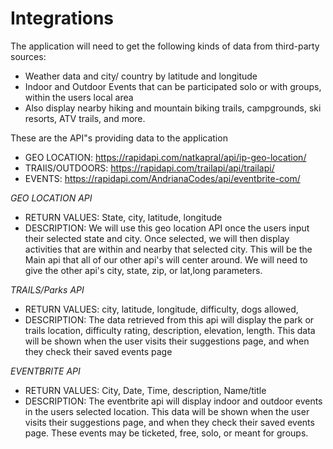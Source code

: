 # Integrations

The application will need to get the following kinds of
data from third-party sources:

* Weather data and city/ country by latitude and longitude
* Indoor and Outdoor Events that can be participated solo or with groups, within the users local area
* Also display nearby hiking and mountain biking trails, campgrounds, ski resorts, ATV trails, and more.



These are the API"s providing data to the application 
- GEO LOCATION: https://rapidapi.com/natkapral/api/ip-geo-location/
- TRAIlS/OUTDOORS: https://rapidapi.com/trailapi/api/trailapi/
- EVENTS: https://rapidapi.com/AndrianaCodes/api/eventbrite-com/


*GEO LOCATION API*
- RETURN VALUES: State, city, latitude, longitude 
- DESCRIPTION: We will use this geo location API once the users input their selected state and city. Once selected, we will then display activities that are within and nearby that selected city. This will be the Main api that all of our other api's will center around. We will need to give the other api's city, state, zip, or lat,long parameters.



*TRAILS/Parks API*
- RETURN VALUES: city, latitude, longitude, difficulty, dogs allowed, 
- DESCRIPTION: The data retrieved from this api will display the park or trails location, difficulty rating, description, elevation, length. This data will be shown when the user visits their suggestions page, and when they check their saved events page




*EVENTBRITE API*
- RETURN VALUES: City, Date, Time, description, Name/title
- DESCRIPTION: The eventbrite api will display indoor and outdoor events in the users selected location. This data will be shown when the user visits their suggestions page, and when they check their saved events page. These events may be ticketed, free, solo, or meant for groups.